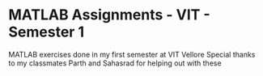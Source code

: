 # MATLAB Assignments - VIT - Semester 1

MATLAB exercises done in my first semester at VIT Vellore
Special thanks to my classmates Parth and Sahasrad for helping out with these
